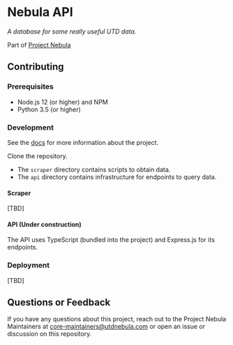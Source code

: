 # Nebula API

_A database for some really useful UTD data._

Part of [Project Nebula](https://about.utdnebula.com)

## Contributing

### Prerequisites

- Node.js 12 (or higher) and NPM
- Python 3.5 (or higher)

### Development

See the [docs](docs/index.md) for more information about the project.

Clone the repository.

- The `scraper` directory contains scripts to obtain data.
- The `api` directory contains infrastructure for endpoints to query data.

#### Scraper

[TBD]

#### API (Under construction)

The API uses TypeScript (bundled into the project) and Express.js for its endpoints.

### Deployment

[TBD]

## Questions or Feedback

If you have any questions about this project, reach out to the Project Nebula
Maintainers at core-maintainers@utdnebula.com or open an issue or discussion on
this repository.
